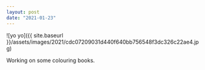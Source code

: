 ```yaml
---
layout: post
date: "2021-01-23"
---
```


![yo yo]({{ site.baseurl }}/assets/images/2021/cdc07209031d440f640bb756548f3dc326c22ae4.jpg)

Working on some colouring books.
